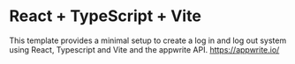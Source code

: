 # React + TypeScript + Vite

This template provides a minimal setup to create a log in and log out system using React, Typescript and Vite and the appwrite API.
https://appwrite.io/

